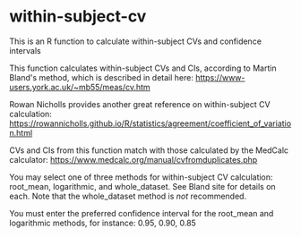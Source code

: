 # within-subject-cv
This is an R function to calculate within-subject CVs and confidence intervals 

This function calculates within-subject CVs and CIs, according to Martin Bland's method, which is described in detail here: https://www-users.york.ac.uk/~mb55/meas/cv.htm

Rowan Nicholls provides another great reference on within-subject CV calculation: https://rowannicholls.github.io/R/statistics/agreement/coefficient_of_variation.html

CVs and CIs from this function match with those calculated by the MedCalc calculator: 
  https://www.medcalc.org/manual/cvfromduplicates.php

You may select one of three methods for within-subject CV calculation: 
  root_mean, logarithmic, and whole_dataset.
See Bland site for details on each. Note that the whole_dataset method is *not* recommended. 

You must enter the preferred confidence interval for the root_mean and logarithmic methods, for instance: 
  0.95, 0.90, 0.85